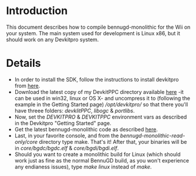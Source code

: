 # Introduction #

This document describes how to compile bennugd-monolithic for the Wii on your system. The main system used for development is Linux x86, but it should work on any Devkitpro system.

# Details #

  * In order to install the SDK, follow the instructions to install devkitpro from [here](http://devkitpro.org/wiki/Getting_Started/devkitPPC).
  * Download the latest copy of my DevkitPPC directory available [here](http://code.google.com/p/bennugd-monolithic/downloads/list) -it can be used in win32, linux or OS X- and uncompress it to (following the example in the Getting Started page) _/opt/devkitpro/_ so that there you'll have threee folders: _devklitPPC_, _libogc_ & _portlibs_.
  * Now, set the _DEVKITPRO_ & _DEVKITPPC_ environment vars as described in the Devkitpro "Getting Started" page.
  * Get the latest bennugd-monolithic code as described [here](http://code.google.com/p/bennugd-monolithic/source/checkout).
  * Last, in your favorite console, and from the _bennugd-monolithic-read-only/core_ directory type make. That's it! After that, your binaries will be in _core/bgdc/bgdc.elf_ & _core/bgdi/bgdi.elf_.
  * Should you want to create a monolithic build for Linux (which should work just as fine as the normal BennuGD build, as you won't experience any endianess issues), type _make linux_ instead of _make_.